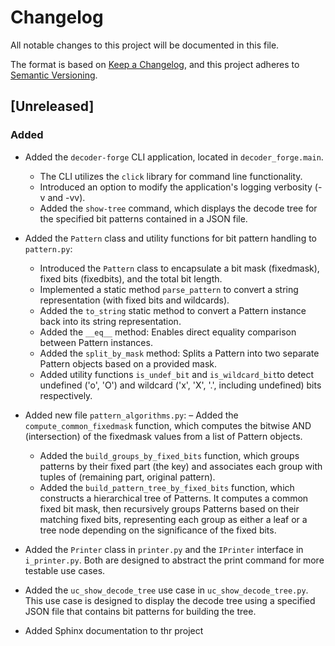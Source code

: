 # Changelog

All notable changes to this project will be documented in this file.

The format is based on [Keep a Changelog](https://keepachangelog.com/en/1.1.0/),
and this project adheres to [Semantic Versioning](https://semver.org/spec/v2.0.0.html).

## [Unreleased]

### Added

- Added the `decoder-forge` CLI application, located in `decoder_forge.main`.
  - The CLI utilizes the `click` library for command line functionality.
  - Introduced an option to modify the application's logging verbosity (-v and -vv).
  - Added the `show-tree` command, which displays the decode tree for the specified bit patterns contained in a JSON file.
  
- Added the `Pattern` class and utility functions for bit pattern handling to `pattern.py`:
  - Introduced the `Pattern` class to encapsulate a bit mask (fixedmask), fixed bits (fixedbits), and the total bit length.
  - Implemented a static method `parse_pattern` to convert a string representation (with fixed bits and wildcards).
  - Added the `to_string` static method to convert a Pattern instance back into its string representation.
  - Added the `__eq__` method: Enables direct equality comparison between Pattern instances.
  - Added the `split_by_mask` method: Splits a Pattern into two separate Pattern objects based on a provided mask.
  - Added utility functions `is_undef_bit` and `is_wildcard_bit`to detect undefined ('o', 'O') and wildcard ('x', 'X', '.', including undefined) 
    bits respectively.
    
- Added new file `pattern_algorithms.py`:
  – Added the `compute_common_fixedmask` function, which computes the bitwise AND (intersection) of the fixedmask values from a list of Pattern objects.
  - Added the `build_groups_by_fixed_bits` function, which groups patterns by their fixed part (the key) and associates each group with tuples of (remaining part, original pattern).
  - Added the `build_pattern_tree_by_fixed_bits` function, which constructs a hierarchical tree of Patterns. It computes a common fixed bit mask, then recursively groups 
    Patterns based on their matching fixed bits, representing each group as either a leaf or a tree node depending on the significance of the fixed bits.

- Added the `Printer` class in `printer.py` and the `IPrinter` interface in `i_printer.py`. Both are designed to abstract the print command for more testable use cases.

- Added the `uc_show_decode_tree` use case in `uc_show_decode_tree.py`. This use case is designed to display the decode tree using a specified JSON file that contains bit patterns for building the tree.

- Added Sphinx documentation to thr project
